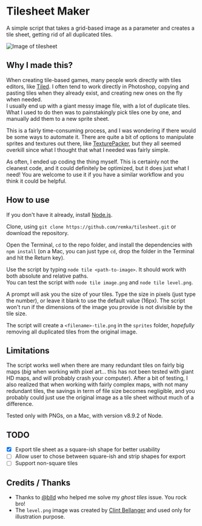 # Tilesheet Maker  

A simple script that takes a grid-based image as a parameter and creates a tile sheet, getting rid of all duplicated tiles.  

![Image of tilesheet](https://i.imgur.com/RvWxJAq.png)

## Why I made this?

When creating tile-based games, many people work directly with tiles editors, like [Tiled](https://www.mapeditor.org/). I often tend to work directly in Photoshop, copying and pasting tiles when they already exist, and creating new ones on the fly when needed.  
I usually end up with a giant messy image file, with a lot of duplicate tiles. What I used to do then was to painstakingly pick tiles one by one, and manually add them to a new sprite sheet.

This is a fairly time-consuming process, and I was wondering if there would be some ways to automate it. There are quite a bit of options to manipulate sprites and textures out there, like [TexturePacker](https://www.codeandweb.com/texturepacker), but they all seemed overkill since what I thought that what I needed was fairly simple.  

As often, I ended up coding the thing myself. This is certainly not the cleanest code, and it could definitely be optimized, but it does just what I need! You are welcome to use it if you have a similar workflow and you think it could be helpful.    


## How to use    

If you don't have it already, install [Node.js](https://nodejs.org/en/).  

Clone, using `git clone https://github.com/remka/tilesheet.git` or download the repository.  

Open the Terminal, `cd` to the repo folder, and install the dependencies with `npm install` (on a Mac, you can just type `cd`, drop the folder in the Terminal and hit the Return key).  

Use the script by typing `node tile <path-to-image>`. It should work with both absolute and relative paths.  
You can test the script with `node tile image.png` and `node tile level.png`.  

A prompt will ask you the size of your tiles. Type the size in pixels (just type the number), or leave it blank to use the default value (16px). The script won't run if the dimensions of the image you provide is not divisible by the tile size.  

The script will create a `<filename>-tile.png` in the `sprites` folder, *hopefully* removing all duplicated tiles from the original image.

## Limitations  

The script works well when there are many redundant tiles on fairly big maps (*big* when working with pixel art... this has not been tested with giant HD maps, and will probably crash your computer). After a bit of testing, I also realized that when working with fairly complex maps, with not many redundant tiles, the savings in term of file size becomes negligible, and you probably could just use the original image as a tile sheet without much of a difference.  

Tested only with PNGs, on a Mac, with version v8.9.2 of Node.  

## TODO

- [x] Export tile sheet as a square-ish shape for better usability   
- [ ] Allow user to chose between square-ish and strip shapes for export  
- [ ] Support non-square tiles    

## Credits / Thanks  

* Thanks to [@blld](https://github.com/blldand-tiles) who helped me solve my *ghost tiles* issue. You rock bro!    
* The `level.png` image was created by [Clint Bellanger](https://opengameart.org/forumtopic/feedback-on-16px-robots-and-tiles) and used only for illustration purpose.    
